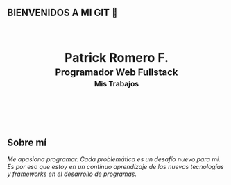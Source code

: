 ## BIENVENIDOS A MI GIT 👋
<style>
    header {
        display: flex;
        justify-content: center;
        align-items: center;
        flex-direction: column;
        gap: 0;
        width: 100%;
        height: 200px;
        background-image: url(https://www.holapatrick.com/img/mosaico-green.jpg);
    }
    hgroup * {
        border: none;
        text-align: center;
        padding: 0;
        margin: 4px;
    }
</style>
<main>
    <header>
        <hgroup>
            <h1>Patrick Romero F.</h1>
            <h2>Programador Web Fullstack</h2>
            <h3>Mis Trabajos</h3>
        </hgroup>
    </header>
    <blockquote>
    </blockquote>
</main>

## Sobre mí
*Me apasiona programar. Cada problemática es un desafío nuevo para mí. Es por eso que estoy en un contínuo aprendizaje de las nuevas tecnologías y frameworks en el desarrollo de programas.*
